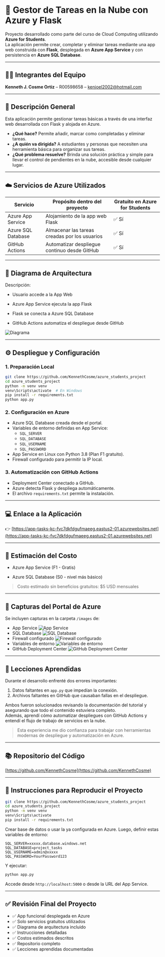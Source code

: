 # 📌 Gestor de Tareas en la Nube con Azure y Flask

Proyecto desarrollado como parte del curso de Cloud Computing utilizando **Azure for Students**.  
La aplicación permite crear, completar y eliminar tareas mediante una app web construida con **Flask**, desplegada en **Azure App Service** y con persistencia en **Azure SQL Database**.

---

## 🧑‍💻 Integrantes del Equipo

**Kenneth J. Cosme Ortiz** – R00598658 – kenjoel2002@hotmail.com

---

## 🎯 Descripción General

Esta aplicación permite gestionar tareas básicas a través de una interfaz web desarrollada con Flask y alojada en Azure.

- **¿Qué hace?** Permite añadir, marcar como completadas y eliminar tareas.  
- **¿A quién va dirigida?** A estudiantes y personas que necesiten una herramienta básica para organizar sus tareas.  
- **¿Qué problema resuelve?** Brinda una solución práctica y simple para llevar el control de pendientes en la nube, accesible desde cualquier lugar.

---

## ☁️ Servicios de Azure Utilizados

| Servicio           | Propósito dentro del proyecto                    | Gratuito en Azure for Students |
|--------------------|--------------------------------------------------|-------------------------------|
| Azure App Service  | Alojamiento de la app web Flask                  | ✅ Sí                         |
| Azure SQL Database | Almacenar las tareas creadas por los usuarios   | ✅ Sí                         |
| GitHub Actions     | Automatizar despliegue continuo desde GitHub    | ✅ Sí                         |

---

## 🧱 Diagrama de Arquitectura
Descripción: 

- Usuario accede a la App Web 

- Azure App Service ejecuta la app Flask 

- Flask se conecta a Azure SQL Database 

- GitHub Actions automatiza el despliegue desde GitHub
  
![Diagrama](images/DIAGRAM.png)

---

## ⚙️ Despliegue y Configuración

### 1. Preparación Local

```bash
git clone https://github.com/KennethCosme/azure_students_project
cd azure_students_project
python -m venv venv
venv\Scripts\activate  # En Windows
pip install -r requirements.txt
python app.py
```

### 2. Configuración en Azure

- Azure SQL Database creada desde el portal.
- Variables de entorno definidas en App Service:
  - `SQL_SERVER`
  - `SQL_DATABASE`
  - `SQL_USERNAME`
  - `SQL_PASSWORD`
- App Service en Linux con Python 3.8 (Plan F1 gratuito).
- Firewall configurado para permitir la IP local.

### 3. Automatización con GitHub Actions

- Deployment Center conectado a GitHub.
- Azure detecta Flask y despliega automáticamente.
- El archivo `requirements.txt` permite la instalación.

---

## 💻 Enlace a la Aplicación

👉 [https://app-tasks-kc-fvc7dkfdgufmaeeg.eastus2-01.azurewebsites.net](https://app-tasks-kc-fvc7dkfdgufmaeeg.eastus2-01.azurewebsites.net)

---

## 💸 Estimación del Costo

- Azure App Service (F1 - Gratis) 

- Azure SQL Database (S0 - nivel más básico) 

> Costo estimado sin beneficios gratuitos: $5 USD mensuales  

---

## 📁 Capturas del Portal de Azure

Se incluyen capturas en la carpeta `/images` de:

- App Service
![App Service](images/Appservice.png)
- SQL Database
![SQL Database](images/Sqldatabase.png)
- Firewall configurado
![Firewall configurado](images/Firewall.png)
- Variables de entorno
![Variables de entorno](images/Variables.png)
- GitHub Deployment Center
![GitHub Deployment Center](images/Deplaoyment.png)
---

## 📘 Lecciones Aprendidas

Durante el desarrollo enfrenté dos errores importantes:

1. Datos faltantes en `app.py` que impedían la conexión.
2. Archivos faltantes en GitHub que causaban fallas en el despliegue.

Ambos fueron solucionados revisando la documentación del tutorial y asegurando que todo el contenido estuviera completo.  
Además, aprendí cómo automatizar despliegues con GitHub Actions y entendí el flujo de trabajo de servicios en la nube.

> Esta experiencia me dio confianza para trabajar con herramientas modernas de despliegue y automatización en Azure.

---

## 📚 Repositorio del Código

[https://github.com/KennethCosme](https://github.com/KennethCosme)

---

## 📄 Instrucciones para Reproducir el Proyecto

```bash
git clone https://github.com/KennethCosme/azure_students_project
cd azure_students_project
python -m venv venv
venv\Scripts\activate
pip install -r requirements.txt
```

Crear base de datos o usar la ya configurada en Azure. Luego, definir estas variables de entorno:

```
SQL_SERVER=xxxxx.database.windows.net
SQL_DATABASE=project_tasks
SQL_USERNAME=admin@xxxxx
SQL_PASSWORD=YourPassword123
```

Y ejecutar:

```bash
python app.py
```

Accede desde `http://localhost:5000` o desde la URL del App Service.

---

## ✅ Revisión Final del Proyecto

- ✅ App funcional desplegada en Azure
- ✅ Solo servicios gratuitos utilizados
- ✅ Diagrama de arquitectura incluido
- ✅ Instrucciones detalladas
- ✅ Costos estimados descritos
- ✅ Repositorio completo
- ✅ Lecciones aprendidas documentadas
